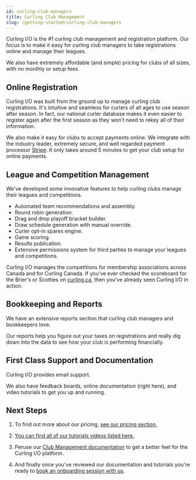 ```yaml
---
id: curling-club-managers
title: Curling Club Management
slug: /getting-started/curling-club-managers
---
```


Curling I/O is the #1 curling club management and registration platform.
Our focus is to make it easy for curling club managers to take registrations online and manage their leagues.

We also have extremely affordable (and simple) pricing for clubs of all sizes, with no monthly or setup fees.

## Online Registration

Curling I/O was built from the ground up to manage curling club registrations.
It's intuitive and seamless for curlers of all ages to use season after season.
In fact, our national curler database makes it even easier to register again after the first season as they won't need to rekey all of their information.

We also make it easy for clubs to accept payments online.
We integrate with the industry leader, extremely secure, and well regarded payment processor [Stripe](https://stripe.com/).
It only takes around 5 minutes to get your club setup for online payments.


## League and Competition Management

We've developed some innovative features to help curling clubs manage their leagues and competitions.

- Automated team recommendations and assembly.
- Round robin generation.
- Drag and drop playoff bracket builder.
- Draw schedule generation with manual override.
- Curler opt-in spares engine.
- Game scoring.
- Results publication.
- Extensive permissions system for third parties to manage your leagues and competitions.

Curling I/O manages the competitions for membership associations across Canada and for Curling Canada.
If you've ever checked the scoreboard for the Brier's or Scotties on [curling.ca](https://www.curling.ca/scoreboard), then you've already seen Curling I/O in action.


## Bookkeeping and Reports

We have an extensive reports section that curling club managers and bookkeepers love.

Our reports help you figure out your taxes on registrations and really dig down into the data to see how your club is performing financially.


## First Class Support and Documentation

Curling I/O provides email support.

We also have feedback boards, online documentation (right here), and video tutorials to get you up and running.


## Next Steps

1. To find out more about our pricing, [see our pricing section.](/docs/getting-started/pricing)

2. [You can find all of our tutorials videos listed here.](https://www.youtube.com/@curlingio)

3. Peruse our [Club Management documentation](/docs/club-management/leagues) to get a better feel for the Curling I/O platform.

4. And finally once you've reviewed our documentation and tutorials you're ready to [book an onboarding session with us](/docs/getting-started/book-an-onboarding-session).
